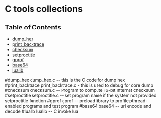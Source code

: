# C tools collections

## Table of Contents
* [dump_hex](#dump_hex)
* [print_backtrace](#print_backtrace)
* [checksum](#checksum)
* [setproctitle](#setproctitle)
* [gprof](#gprof)
* [base64](#base64)
* [lualib](#lualib)


#dump_hex
dump_hex.c --  this is the C code for dump hex 
#print_backtrace
print_backtrace.c - this is used to debug for core dump
#checksum
checksum.c  --  Program to compute 16-bit Internet checksum
#setproctitle
setproctitle.c -- set program name if the system not provided setproctitle function
#gprof
gprof -- preload library to profile pthread-enabled programs and test program
#base64
base64  -- url encode and decode
#lualib
lualib  -- C invoke lua
